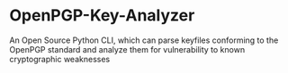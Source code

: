 # OpenPGP-Key-Analyzer
An Open Source Python CLI, which can parse keyfiles conforming to the OpenPGP standard and analyze them for vulnerability to known cryptographic weaknesses
